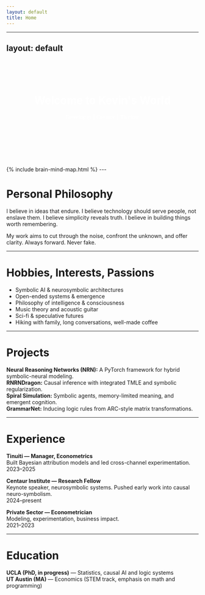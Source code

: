 ```yaml
---
layout: default
title: Home
---
```


---
layout: default
---
<header style="background: url('/assets/images/hero-bg.jpg') center/cover; padding: 50px; text-align: center; color: white;">
  <h1>Welcome to Kevin's World</h1>
  <p>Developer | Creator | Thinker</p>
</header>
{% include brain-mind-map.html %}
---

# Personal Philosophy

I believe in ideas that endure.
I believe technology should serve people, not enslave them.
I believe simplicity reveals truth.
I believe in building things worth remembering.

My work aims to cut through the noise, confront the unknown, and offer clarity. Always forward. Never fake.

---

# Hobbies, Interests, Passions

- Symbolic AI & neurosymbolic architectures  
- Open-ended systems & emergence  
- Philosophy of intelligence & consciousness  
- Music theory and acoustic guitar  
- Sci-fi & speculative futures  
- Hiking with family, long conversations, well-made coffee

---

# Projects

**Neural Reasoning Networks (NRN):** A PyTorch framework for hybrid symbolic-neural modeling.  
**RNRNDragon:** Causal inference with integrated TMLE and symbolic regularization.  
**Spiral Simulation:** Symbolic agents, memory-limited meaning, and emergent cognition.  
**GrammarNet:** Inducing logic rules from ARC-style matrix transformations.

---

# Experience

**Tinuiti — Manager, Econometrics**  
Built Bayesian attribution models and led cross-channel experimentation.  
2023–2025

**Centaur Institute — Research Fellow**  
Keynote speaker, neurosymbolic systems. Pushed early work into causal neuro-symbolism.  
2024–present

**Private Sector — Econometrician**  
Modeling, experimentation, business impact.  
2021–2023

---

# Education

**UCLA (PhD, in progress)** — Statistics, causal AI and logic systems  
**UT Austin (MA)** — Economics (STEM track, emphasis on math and programming)
